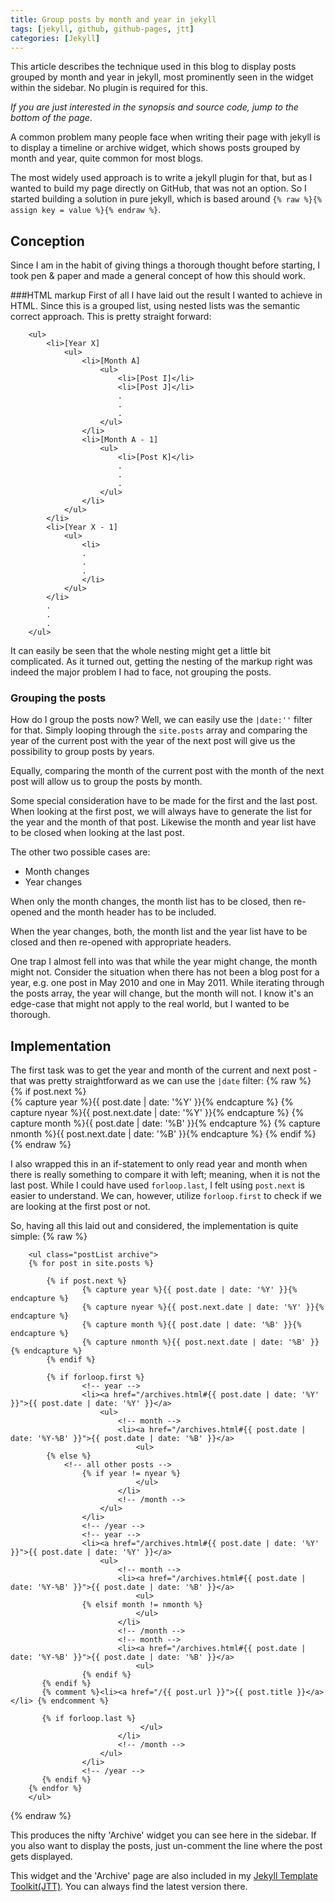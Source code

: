 ```yaml
---
title: Group posts by month and year in jekyll
tags: [jekyll, github, github-pages, jtt]
categories: [Jekyll]
---
```

This article describes the technique used in this blog to display posts grouped by month and year in jekyll, most prominently seen in the widget within the sidebar. No plugin is required for this.

_If you are just interested in the synopsis and source code, jump to the bottom of the page_.

A common problem many people face when writing their page with jekyll is to display a timeline or 
archive widget, which shows posts grouped by month and year, quite common for most blogs.


The most widely used approach is to write a jekyll plugin for that, but as I wanted to build my 
page directly on GitHub, that was not an option. So I started building a solution in pure jekyll,
which is based around `{% raw %}{% assign key = value %}{% endraw %}`. 

Conception
----------
Since I am in the habit of giving things a thorough thought before starting, I took pen & paper and made a 
general concept of how this should work.

###HTML markup
First of all I have laid out the result I wanted to achieve in HTML. Since this is a grouped list, using 
nested lists was the semantic correct approach. This is pretty straight forward:

		<ul>
			<li>[Year X]
				<ul>
					<li>[Month A]
						<ul>
							<li>[Post I]</li>
							<li>[Post J]</li>
							.
							.
							.
						</ul>
					</li>
					<li>[Month A - 1]
						<ul>
							<li>[Post K]</li>
							.
							.
							.
						</ul>
					</li>
				</ul>
			</li>
			<li>[Year X - 1]
				<ul>
					<li>
					.
					.
					.
					</li>
				</ul>
			</li>
			.
			.
			.
		</ul>
		
It can easily be seen that the whole nesting might get a little bit complicated. As it turned out,
getting the nesting of the markup right was indeed the major problem I had to face, not grouping the posts.

### Grouping the posts
How do I group the posts now? Well, we can easily use the `|date:''` filter for that. Simply 
looping through the `site.posts` array and comparing the year of the current post with the year
of the next post will give us the possibility to group posts by years.

Equally, comparing the month of the current post with the month of the next post will allow us to 
group the posts by month.

Some special consideration have to be made for the first and the last post. When looking at the first
post, we will always have to generate the list for the year and the month of that post. Likewise
the month and year list have to be closed when looking at the last post.

The other two possible cases are: 

* Month changes
* Year changes

When only the month changes, the month list has to be closed, then re-opened and the month header 
has to be included.

When the year changes, both, the month list and the year list have to be closed and then re-opened 
with appropriate headers.

One trap I almost fell into was that while the year might change, the month might not. Consider
the situation when there has not been a blog post for a year, e.g. one post in May 2010 and one in May 2011.
While iterating through the posts array, the year will change, but the month will not. I know it's
an edge-case that might not apply to the real world, but I wanted to be thorough.


Implementation
--------------

The first task was to get the year and month of the current and next post - that was pretty
straightforward as we can use the `|date` filter:
{% raw %}
		{% if post.next %}		
			{% capture year %}{{ post.date | date: '%Y' }}{% endcapture %}
			{% capture nyear %}{{ post.next.date | date: '%Y' }}{% endcapture %}
			{% capture month %}{{ post.date | date: '%B' }}{% endcapture %}
			{% capture nmonth %}{{ post.next.date | date: '%B' }}{% endcapture %}
		{% endif %}
{% endraw %}

I also wrapped this in an if-statement to only read year and month when there is really something
to compare it with left; meaning, when it is not the last post. While I could have used `forloop.last`,
I felt using `post.next` is easier to understand. We can, however, utilize `forloop.first` to check
if we are looking at the first post or not.

So, having all this laid out and considered, the implementation is quite simple:
{% raw %}

		<ul class="postList archive">
		{% for post in site.posts %}
		
			{% if post.next %}		
					{% capture year %}{{ post.date | date: '%Y' }}{% endcapture %}
					{% capture nyear %}{{ post.next.date | date: '%Y' }}{% endcapture %}
					{% capture month %}{{ post.date | date: '%B' }}{% endcapture %}
					{% capture nmonth %}{{ post.next.date | date: '%B' }}{% endcapture %}
			{% endif %}
			
			{% if forloop.first %}				
					<!-- year -->
					<li><a href="/archives.html#{{ post.date | date: '%Y' }}">{{ post.date | date: '%Y' }}</a>				
						<ul>
							<!-- month -->
							<li><a href="/archives.html#{{ post.date | date: '%Y-%B' }}">{{ post.date | date: '%B' }}</a>							
								<ul>			
			{% else %}
				<!-- all other posts -->								
					{% if year != nyear %}	
								</ul>
							</li>						
							<!-- /month -->	
						</ul>
					</li>
					<!-- /year -->
					<!-- year -->
					<li><a href="/archives.html#{{ post.date | date: '%Y' }}">{{ post.date | date: '%Y' }}</a>				
						<ul>
							<!-- month -->
							<li><a href="/archives.html#{{ post.date | date: '%Y-%B' }}">{{ post.date | date: '%B' }}</a>							
								<ul>		
					{% elsif month != nmonth %}
								</ul>
							</li>						
							<!-- /month -->	
							<!-- month -->
							<li><a href="/archives.html#{{ post.date | date: '%Y-%B' }}">{{ post.date | date: '%B' }}</a>							
								<ul>												
					{% endif %}					
		   {% endif %}	
		   {% comment %}<li><a href="/{{ post.url }}">{{ post.title }}</a></li>	{% endcomment %}
		   
		   {% if forloop.last %}
		  						 </ul>
							</li>						
							<!-- /month -->	
						</ul>
					</li>
					<!-- /year -->		
		   {% endif %}
		{% endfor %}														
		</ul>	
		
{% endraw %}	


This produces the nifty 'Archive' widget you can see here in the sidebar. If you also want to 
display the posts, just un-comment the line where the post gets displayed.

This widget and the 'Archive' page are also included in my 
[Jekyll Template Toolkit(JTT)](https://github.com/NetzwergX/jekyll-template-toolkit). You can
always find the latest version there.

